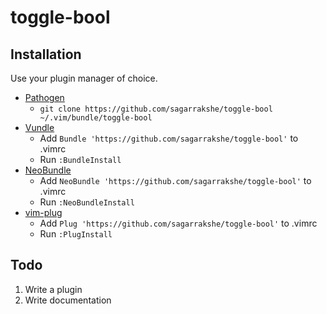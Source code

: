 # toggle-bool

## Installation

Use your plugin manager of choice.

- [Pathogen](https://github.com/tpope/vim-pathogen)
  - `git clone https://github.com/sagarrakshe/toggle-bool ~/.vim/bundle/toggle-bool`
- [Vundle](https://github.com/gmarik/vundle)
  - Add `Bundle 'https://github.com/sagarrakshe/toggle-bool'` to .vimrc
  - Run `:BundleInstall`
- [NeoBundle](https://github.com/Shougo/neobundle.vim)
  - Add `NeoBundle 'https://github.com/sagarrakshe/toggle-bool'` to .vimrc
  - Run `:NeoBundleInstall`
- [vim-plug](https://github.com/junegunn/vim-plug)
  - Add `Plug 'https://github.com/sagarrakshe/toggle-bool'` to .vimrc
  - Run `:PlugInstall`

## Todo

1. Write a plugin
2. Write documentation
